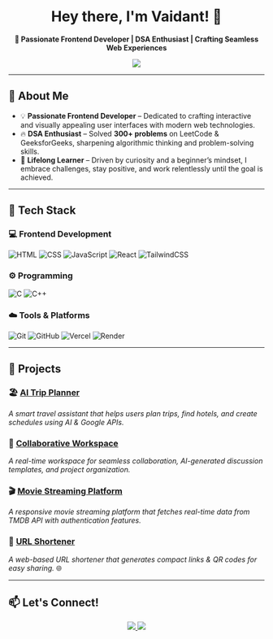 <h1 align="center">Hey there, I'm Vaidant! 👋</h1>
<p align="center">
  <b>🚀 Passionate Frontend Developer | DSA Enthusiast | Crafting Seamless Web Experiences</b>
</p>

<p align="center">
  <img src="https://readme-typing-svg.herokuapp.com?color=%23FF5733&size=22&center=true&vCenter=true&width=500&lines=Building+Scalable+Web+Applications!;Love+Solving+DSA+Problems!;Passionate+Frontend+Developer!+🚀">
</p>

---

## 🚀 **About Me**
- 💡 **Passionate Frontend Developer** – Dedicated to crafting interactive and visually appealing user interfaces with modern web technologies.  
- 🔥 **DSA Enthusiast** – Solved **300+ problems** on LeetCode & GeeksforGeeks, sharpening algorithmic thinking and problem-solving skills.  
- 🌱 **Lifelong Learner** – Driven by curiosity and a beginner’s mindset, I embrace challenges, stay positive, and work relentlessly until the goal is achieved.

---

## 🎯 **Tech Stack**
### **💻 Frontend Development**
![HTML](https://img.shields.io/badge/HTML5-FF4500?style=flat&logo=html5&logoColor=white)
![CSS](https://img.shields.io/badge/CSS3-1572B6?style=flat&logo=css3&logoColor=white)
![JavaScript](https://img.shields.io/badge/JavaScript-F7DF1E?style=flat&logo=javascript&logoColor=black)
![React](https://img.shields.io/badge/React-61DAFB?style=flat&logo=react&logoColor=black)
![TailwindCSS](https://img.shields.io/badge/Tailwind_CSS-38B2AC?style=flat&logo=tailwind-css&logoColor=white)

### **⚙️ Programming**
![C](https://img.shields.io/badge/C-00599C?style=flat&logo=c&logoColor=white)
![C++](https://img.shields.io/badge/C%2B%2B-00599C?style=flat&logo=c%2B%2B&logoColor=white)

### **☁️ Tools & Platforms**
![Git](https://img.shields.io/badge/Git-F05032?style=flat&logo=git&logoColor=white)
![GitHub](https://img.shields.io/badge/GitHub-181717?style=flat&logo=github&logoColor=white)
![Vercel](https://img.shields.io/badge/Vercel-000000?style=flat&logo=vercel&logoColor=white)
![Render](https://img.shields.io/badge/Render-46E3B7?style=flat&logo=render&logoColor=white)

---

## 💼 **Projects**
### 🏖️ [AI Trip Planner](https://ai-trip-planner-h3ry.vercel.app/)
*A smart travel assistant that helps users plan trips, find hotels, and create schedules using AI & Google APIs.*  

### 🤝 [Collaborative Workspace](https://ai-powred-collaboration-app-5emq.vercel.app/)
*A real-time workspace for seamless collaboration, AI-generated discussion templates, and project organization.*  

### 🎬 [Movie Streaming Platform](https://online-movie-streaming-platform.vercel.app/)
*A responsive movie streaming platform that fetches real-time data from TMDB API with authentication features.*  

### 🔗 [URL Shortener](https://url-shortner-2-bpzj.onrender.com/)
*A web-based URL shortener that generates compact links & QR codes for easy sharing.* 🌐  

---

## 📫 **Let's Connect!**
<p align="center">
  <a href="https://www.linkedin.com/in/vaidant-shrivastava-264552297/">
    <img src="https://img.shields.io/badge/LinkedIn-0077B5?style=flat&logo=linkedin&logoColor=white">
  </a>
 <a href="mailto:vaidantshrivastava7@gmail.com?subject=Let's Connect!&body=Hi Vaidant,">
  <img src="https://img.shields.io/badge/Email-D14836?style=flat&logo=gmail&logoColor=white">
</a>

</p>

